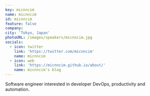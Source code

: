 ```yaml
---
key: micnncim
name: micnncim
id: micnncim
feature: false
company: 
city: 'Tokyo, Japan'
photoURL: /images/speakers/micnncim.jpg
socials:
  - icon: twitter
    link: 'https://twitter.com/micnncim'
    name: micnncim
  - icon: web
    link: 'https://micnncim.github.io/about/'
    name: micnncim's blog
---
```


Software engineer interested in developer DevOps, productivity and automation.
